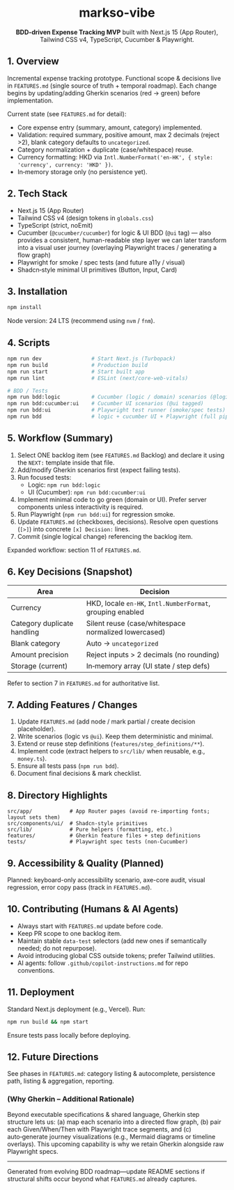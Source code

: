 <div align="center">
	<h1>markso-vibe</h1>
	<p><strong>BDD‑driven Expense Tracking MVP</strong> built with Next.js 15 (App Router), Tailwind CSS v4, TypeScript, Cucumber & Playwright.</p>
</div>

## 1. Overview
Incremental expense tracking prototype. Functional scope & decisions live in `FEATURES.md` (single source of truth + temporal roadmap). Each change begins by updating/adding Gherkin scenarios (red → green) before implementation.

Current state (see `FEATURES.md` for detail):
* Core expense entry (summary, amount, category) implemented.
* Validation: required summary, positive amount, max 2 decimals (reject >2), blank category defaults to `uncategorized`.
* Category normalization + duplicate (case/whitespace) reuse.
* Currency formatting: HKD via `Intl.NumberFormat('en-HK', { style: 'currency', currency: 'HKD' })`.
* In‑memory storage only (no persistence yet).

## 2. Tech Stack
* Next.js 15 (App Router)
* Tailwind CSS v4 (design tokens in `globals.css`)
* TypeScript (strict, noEmit)
* Cucumber (`@cucumber/cucumber`) for logic & UI BDD (`@ui` tag) — also provides a consistent, human-readable step layer we can later transform into a visual user journey (overlaying Playwright traces / generating a flow graph)
* Playwright for smoke / spec tests (and future a11y / visual)
* Shadcn‑style minimal UI primitives (Button, Input, Card)

## 3. Installation
```bash
npm install
```
Node version: 24 LTS (recommend using `nvm` / `fnm`).

## 4. Scripts
```bash
npm run dev                # Start Next.js (Turbopack)
npm run build              # Production build
npm run start              # Start built app
npm run lint               # ESLint (next/core-web-vitals)

# BDD / Tests
npm run bdd:logic          # Cucumber (logic / domain) scenarios (@logic or untagged)
npm run bdd:cucumber:ui    # Cucumber UI scenarios (@ui tagged)
npm run bdd:ui             # Playwright test runner (smoke/spec tests)
npm run bdd                # logic + cucumber UI + Playwright (full pipeline)
```

## 5. Workflow (Summary)
1. Select ONE backlog item (see `FEATURES.md` Backlog) and declare it using the `NEXT:` template inside that file.
2. Add/modify Gherkin scenarios first (expect failing tests).
3. Run focused tests:
	 * Logic: `npm run bdd:logic`
	 * UI (Cucumber): `npm run bdd:cucumber:ui`
4. Implement minimal code to go green (domain or UI). Prefer server components unless interactivity is required.
5. Run Playwright (`npm run bdd:ui`) for regression smoke.
6. Update `FEATURES.md` (checkboxes, decisions). Resolve open questions (`[>]`) into concrete `[x] Decision:` lines.
7. Commit (single logical change) referencing the backlog item.

Expanded workflow: section 11 of `FEATURES.md`.

## 6. Key Decisions (Snapshot)
| Area | Decision |
|------|----------|
| Currency | HKD, locale `en-HK`, `Intl.NumberFormat`, grouping enabled |
| Category duplicate handling | Silent reuse (case/whitespace normalized lowercased) |
| Blank category | Auto → `uncategorized` |
| Amount precision | Reject inputs > 2 decimals (no rounding) |
| Storage (current) | In‑memory array (UI state / step defs) |

Refer to section 7 in `FEATURES.md` for authoritative list.

## 7. Adding Features / Changes
1. Update `FEATURES.md` (add node / mark partial / create decision placeholder).
2. Write scenarios (logic vs `@ui`). Keep them deterministic and minimal.
3. Extend or reuse step definitions (`features/step_definitions/**`).
4. Implement code (extract helpers to `src/lib/` when reusable, e.g., `money.ts`).
5. Ensure all tests pass (`npm run bdd`).
6. Document final decisions & mark checklist.

## 8. Directory Highlights
```
src/app/            # App Router pages (avoid re-importing fonts; layout sets them)
src/components/ui/  # Shadcn-style primitives
src/lib/            # Pure helpers (formatting, etc.)
features/           # Gherkin feature files + step definitions
tests/              # Playwright spec tests (non-Cucumber)
```

## 9. Accessibility & Quality (Planned)
Planned: keyboard-only accessibility scenario, axe-core audit, visual regression, error copy pass (track in `FEATURES.md`).

## 10. Contributing (Humans & AI Agents)
* Always start with `FEATURES.md` update before code.
* Keep PR scope to one backlog item.
* Maintain stable `data-test` selectors (add new ones if semantically needed; do not repurpose).
* Avoid introducing global CSS outside tokens; prefer Tailwind utilities.
* AI agents: follow `.github/copilot-instructions.md` for repo conventions.

## 11. Deployment
Standard Next.js deployment (e.g., Vercel). Run:
```bash
npm run build && npm start
```
Ensure tests pass locally before deploying.

## 12. Future Directions
See phases in `FEATURES.md`: category listing & autocomplete, persistence path, listing & aggregation, reporting.

### (Why Gherkin – Additional Rationale)
Beyond executable specifications & shared language, Gherkin step structure lets us: (a) map each scenario into a directed flow graph, (b) pair each Given/When/Then with Playwright trace segments, and (c) auto‑generate journey visualizations (e.g., Mermaid diagrams or timeline overlays). This upcoming capability is why we retain Gherkin alongside raw Playwright specs.

---
Generated from evolving BDD roadmap—update README sections if structural shifts occur beyond what `FEATURES.md` already captures.
